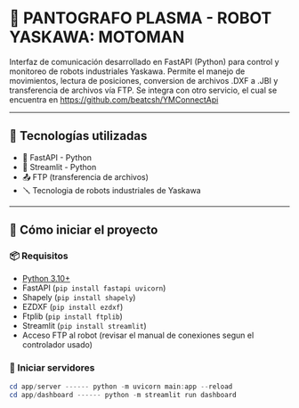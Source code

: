 # 🤖 PANTOGRAFO PLASMA - ROBOT YASKAWA: MOTOMAN

Interfaz de comunicación desarrollado en FastAPI (Python) para control y monitoreo de robots industriales Yaskawa. Permite el manejo de movimientos, lectura de posiciones, conversion de archivos .DXF a .JBI y transferencia de archivos vía FTP. Se integra con otro servicio, el cual se encuentra en https://github.com/beatcsh/YMConnectApi 

---

## 🧩 Tecnologías utilizadas

- 🐍 FastAPI - Python
- 🐍 Streamlit - Python
- 📤 FTP (transferencia de archivos)
- 🪛 Tecnologia de robots industriales de Yaskawa

---

## 🚀 Cómo iniciar el proyecto

### 📦 Requisitos

- [Python 3.10+](https://www.python.org/)
- FastAPI (`pip install fastapi uvicorn`)
- Shapely (`pip install shapely`)
- EZDXF (`pip install ezdxf`)
- Ftplib (`pip install ftplib`)
- Streamlit (`pip install streamlit`)
- Acceso FTP al robot (revisar el manual de conexiones segun el controlador usado)

### 🏃 Iniciar servidores

```PowerShell o CMD
cd app/server ------ python -m uvicorn main:app --reload
cd app/dashboard ------ python -m streamlit run dashboard
